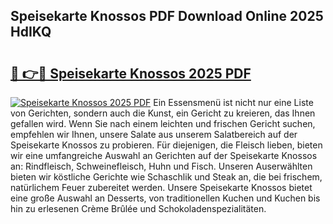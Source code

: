 ## Speisekarte Knossos PDF Download Online 2025 HdIKQ

# <h2><a href="http://gcat9j.nevu.top/?p=Speisekarte+Knossos">🔗 👉🔴 Speisekarte Knossos 2025 PDF</a></h2>

[![Speisekarte Knossos 2025 PDF](https://i.imgur.com/dBaPXMq.png)](http://gcat9j.nevu.top/?p=Speisekarte+Knossos)
Ein Essensmenü ist nicht nur eine Liste von Gerichten, sondern auch die Kunst, ein Gericht zu kreieren, das Ihnen gefallen wird. Wenn Sie nach einem leichten und frischen Gericht suchen, empfehlen wir Ihnen, unsere Salate aus unserem Salatbereich auf der Speisekarte Knossos zu probieren. Für diejenigen, die Fleisch lieben, bieten wir eine umfangreiche Auswahl an Gerichten auf der Speisekarte Knossos an: Rindfleisch, Schweinefleisch, Huhn und Fisch. Unseren Auserwählten bieten wir köstliche Gerichte wie Schaschlik und Steak an, die bei frischem, natürlichem Feuer zubereitet werden. Unsere Speisekarte Knossos bietet eine große Auswahl an Desserts, von traditionellen Kuchen und Kuchen bis hin zu erlesenen Crème Brûlée und Schokoladenspezialitäten.
